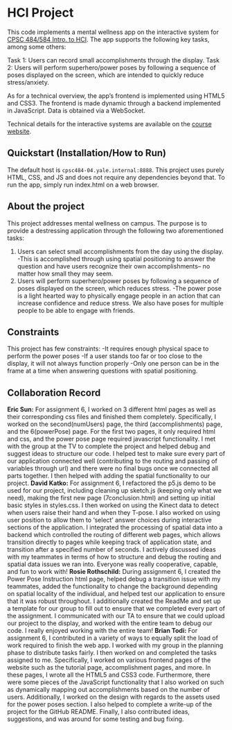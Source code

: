 # HCI Project
This code implements a mental wellness app on the interactive system for [CPSC 484/584 Intro. to HCI](https://cpsc484-584-hci.gitlab.io/s23/project). The app supports the following key tasks, among some others:

Task 1: Users can record small accomplishments through the display.
Task 2: Users will perform superhero/power poses by following a sequence of poses displayed on the screen, which are intended to quickly reduce stress/anxiety.

As for a technical overview, the app’s frontend is implemented using HTML5 and CSS3. The frontend is made dynamic through a backend implemented in JavaScript. Data is obtained via a WebSocket. 

Technical details for the interactive systems are available on the [course website](https://cpsc484-584-hci.gitlab.io/s23/display_tutorial).


## Quickstart (Installation/How to Run)

The default host is `cpsc484-04.yale.internal:8888`. This project uses purely HTML, CSS, and JS and does not require any dependencies beyond that. To run the app, simply run index.html on a web browser. 

## About the project
This project addresses mental wellness on campus. The purpose is to provide a destressing application through the following two aforementioned tasks:


1. Users can select small accomplishments from the day using the display.
    -This is accomplished through using spatial positioning to answer the question and have users recognize their own accomplishments– no matter how small they may seem.
2. Users will perform superhero/power poses by following a sequence of poses displayed on the screen, which reduces stress.
    -The power pose is a light hearted way to physically engage people in an action that can increase confidence and reduce stress. We also have poses for multiple people to be able to engage with friends. 

## Constraints
This project has few constraints: 
-It requires enough physical space to perform the power poses
-If a user stands too far or too close to the display, it will not always function properly
-Only one person can be in the frame at a time when answering questions with spatial positioning. 

## Collaboration Record
**Eric Sun:** For assignment 6, I worked on 3 different html pages as well as their corresponding css files and finished them completely. Specifically, I worked on the second(numUsers) page, the third (accomplishments) page, and the 6(powerPose) page. For the first two pages, it only required html and css, and the power pose page required javascript functionality. I met with the group at the TV to complete the project and helped debug and suggest ideas to structure our code. I helped test to make sure every part of our application connected well (contributing to the routing and passing of variables through url) and there were no final bugs once we connected all parts together. I then helped with adding the spatial functionality to our project.
**David Katko:** For assignment 6, I refactored the p5.js demo to be used for our project, including cleaning up sketch.js (keeping only what we need), making the first new page (7conclusion.html) and setting up initial basic styles in styles.css. I then worked on using the Kinect data to detect when users raise their hand and when they T-pose. I also worked on using user position to allow them to ‘select’ answer choices during interactive sections of the application. I integrated the processing of spatial data into a backend which controlled the routing of different web pages, which allows transition directly to pages while keeping track of application state, and transition after a specified number of seconds. I actively discussed ideas with my teammates in terms of how to structure and debug the routing and spatial data issues we ran into. Everyone was really cooperative, capable, and fun to work with!
**Rosie Rothschild:** During assignment 6, I created the Power Pose Instruction html page, helped debug a transition issue with my teammates, added the functionality to change the background depending on spatial locality of the individual, and helped test our application to ensure that it was robust throughout. I additionally created the ReadMe and set up a template for our group to fill out to ensure that we completed every part of the assignment. I communicated with our TA to ensure that we could upload our project to the display, and worked with the entire team to debug our code. I really enjoyed working with the entire team!
**Brian Todi:** For assignment 6, I contributed in a variety of ways to equally split the load of work required to finish the web app. I worked with my group in the planning phase to distribute tasks fairly. I then worked on and completed the tasks assigned to me. Specifically, I worked on various frontend pages of the website such as the tutorial page, accomplishment pages, and more. In these pages, I wrote all the HTML5 and CSS3 code. Furthermore, there were some pieces of the JavaScript functionality that I also worked on such as dynamically mapping out accomplishments based on the number of users. Additionally, I worked on the design with regards to the assets used for the power poses section. I also helped to complete a write-up of the project for the GitHub README. Finally, I also contributed ideas, suggestions, and was around for some testing and bug fixing.
